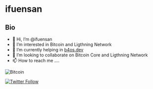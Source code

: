 # ifuensan 

## Bio
- 👋 Hi, I’m @ifuensan
- 👀 I’m interested in Bitcoin and Ligthning Network
- 🌱 I’m currently helping in [b4os.dev](https://b4os.dev)
- 💞️ I’m looking to collaborate on Bitcoin Core and Ligthning Network
- 📫 How to reach me ....

![Bitcoin](https://img.shields.io/badge/Bitcoin-000?style=for-the-badge&logo=bitcoin&logoColor=white)

[![Twitter Follow](https://img.shields.io/twitter/follow/ibiko1?style=social)](https://twitter.com/ibiko1)
